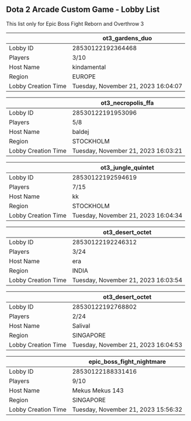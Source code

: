 ## Dota 2 Arcade Custom Game - Lobby List

This list only for Epic Boss Fight Reborn and Overthrow 3

|  | ot3_gardens_duo |
| ------ | ------ |
| Lobby ID | 28530122192364468 |
| Players | 3/10 |
| Host Name | kindamental |
| Region | EUROPE |
| Lobby Creation Time | Tuesday, November 21, 2023 16:04:07 |


|  | ot3_necropolis_ffa |
| ------ | ------ |
| Lobby ID | 28530122191953096 |
| Players | 5/8 |
| Host Name | baldej |
| Region | STOCKHOLM |
| Lobby Creation Time | Tuesday, November 21, 2023 16:03:21 |


|  | ot3_jungle_quintet |
| ------ | ------ |
| Lobby ID | 28530122192594619 |
| Players | 7/15 |
| Host Name | kk |
| Region | STOCKHOLM |
| Lobby Creation Time | Tuesday, November 21, 2023 16:04:34 |


|  | ot3_desert_octet |
| ------ | ------ |
| Lobby ID | 28530122192246312 |
| Players | 3/24 |
| Host Name | era |
| Region | INDIA |
| Lobby Creation Time | Tuesday, November 21, 2023 16:03:54 |


|  | ot3_desert_octet |
| ------ | ------ |
| Lobby ID | 28530122192768802 |
| Players | 2/24 |
| Host Name | Salival |
| Region | SINGAPORE |
| Lobby Creation Time | Tuesday, November 21, 2023 16:04:53 |


|  | epic_boss_fight_nightmare |
| ------ | ------ |
| Lobby ID | 28530122188331416 |
| Players | 9/10 |
| Host Name | Mekus Mekus 143 |
| Region | SINGAPORE |
| Lobby Creation Time | Tuesday, November 21, 2023 15:56:32 |



